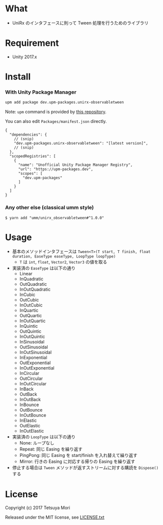 # What

* UniRx のインタフェースに則って Tween 処理を行うためのライブラリ

# Requirement

* Unity 2017.x

# Install

### With Unity Package Manager

```bash
upm add package dev.upm-packages.unirx-observabletween
```

Note: `upm` command is provided by [this repository](https://github.com/upm-packages/upm-cli).

You can also edit `Packages/manifest.json` directly.

```jsonc
{
  "dependencies": {
    // (snip)
    "dev.upm-packages.unirx-observabletween": "[latest version]",
    // (snip)
  },
  "scopedRegistries": [
    {
      "name": "Unofficial Unity Package Manager Registry",
      "url": "https://upm-packages.dev",
      "scopes": [
        "dev.upm-packages"
      ]
    }
  ]
}
```

### Any other else (classical umm style)

```shell
$ yarn add "umm/unirx_observabletween#^1.0.0"
```

# Usage

* 基本のメソッドインタフェースは `Tween<T>(T start, T finish, float duration, EaseType easeType, LoopType loopType)`
  * `T` は `int`, `float`, `Vector2`, `Vector3` の値を取る
* 実装済の `EaseType` は以下の通り
  * Linear
  * InQuadratic
  * OutQuadratic
  * InOutQuadratic
  * InCubic
  * OutCubic
  * InOutCubic
  * InQuartic
  * OutQuartic
  * InOutQuartic
  * InQuintic
  * OutQuintic
  * InOutQuintic
  * InSinusoidal
  * OutSinusoidal
  * InOutSinusoidal
  * InExponential
  * OutExponential
  * InOutExponential
  * InCircular
  * OutCircular
  * InOutCircular
  * InBack
  * OutBack
  * InOutBack
  * InBounce
  * OutBounce
  * InOutBounce
  * InElastic
  * OutElastic
  * InOutElastic
* 実装済の `LoopType` は以下の通り
  * None: ループなし
  * Repeat: 同じ Easing を繰り返す
  * PingPong: 同じ Easing を start/finish を入れ替えて繰り返す
  * Mirror: 行きの Easing に対応する帰りの Easing を繰り返す
* 停止する場合は `Tween` メソッドが返すストリームに対する購読を `Dispose()` する

# License

Copyright (c) 2017 Tetsuya Mori

Released under the MIT license, see [LICENSE.txt](LICENSE.txt)

